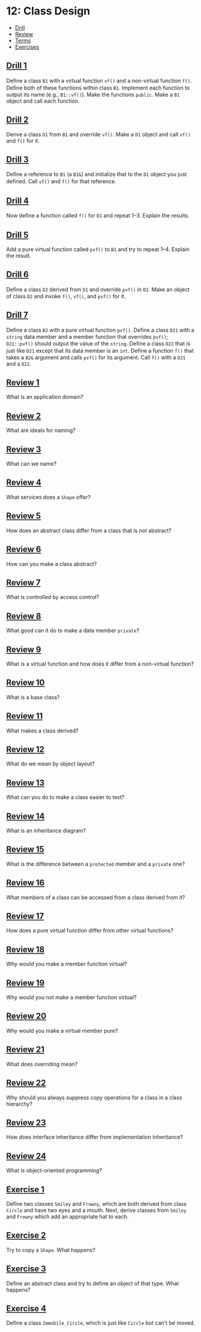 # 12: Class Design

- [Drill](#drill-1)
- [Review](#review-1)
- [Terms](terms.txt)
- [Exercises](#exercise-1)

## [Drill 1](drill/01)
Deﬁne a class `B1` with a virtual function `vf()` and a non-virtual function `f()`. Deﬁne both of these functions within class `B1`. Implement each function to output its name (e.g., `B1::vf()`). Make the functions `public`. Make a `B1` object and call each function.

## [Drill 2](drill/02)
Derive a class `D1` from `B1` and override `vf()`. Make a `D1` object and call `vf()` and `f()` for it.

## [Drill 3](drill/03)
Deﬁne a reference to `B1` (a `B1&`) and initialize that to the `D1` object you just deﬁned. Call `vf()` and `f()` for that reference.

## [Drill 4](drill/04)
Now deﬁne a function called `f()` for `D1` and repeat 1–3. Explain the results.

## [Drill 5](drill/05)
Add a pure virtual function called `pvf()` to `B1` and try to repeat 1–4. Explain the result.

## [Drill 6](drill/06)
Deﬁne a class `D2` derived from `D1` and override `pvf()` in `D2`. Make an object of class `D2` and invoke `f()`, `vf()`, and `pvf()` for it.

## [Drill 7](drill/07)
Deﬁne a class `B2` with a pure virtual function `pvf()`. Deﬁne a class `D21` with a `string` data member and a member function that overrides `pvf()`; `D21::pvf()` should output the value of the `string`. Deﬁne a class `D22` that is just like `D21` except that its data member is an `int`. Deﬁne a function `f()` that takes a `B2&` argument and calls `pvf()` for its argument. Call `f()` with a `D21` and a `D22`.


## [Review 1](review/01.txt)
What is an application domain?

## [Review 2](review/02.txt)
What are ideals for naming?

## [Review 3](review/03.txt)
What can we name?

## [Review 4](review/04.txt)
What services does a `Shape` offer?

## [Review 5](review/05.txt)
How does an abstract class differ from a class that is not abstract?

## [Review 6](review/06.txt)
How can you make a class abstract?

## [Review 7](review/07.txt)
What is controlled by access control?

## [Review 8](review/08.txt)
What good can it do to make a data member `private`?

## [Review 9](review/09.txt)
What is a virtual function and how does it differ from a non-virtual function?

## [Review 10](review/10.txt)
What is a base class?

## [Review 11](review/11.txt)
What makes a class derived?

## [Review 12](review/12.txt)
What do we mean by object layout?

## [Review 13](review/13.txt)
What can you do to make a class easier to test?

## [Review 14](review/14.txt)
What is an inheritance diagram?

## [Review 15](review/15.txt)
What is the difference between a `protected` member and a `private` one?

## [Review 16](review/16.txt)
What members of a class can be accessed from a class derived from it?

## [Review 17](review/17.txt)
How does a pure virtual function differ from other virtual functions?

## [Review 18](review/18.txt)
Why would you make a member function virtual?

## [Review 19](review/19.txt)
Why would you not make a member function virtual?

## [Review 20](review/20.txt)
Why would you make a virtual member pure?

## [Review 21](review/21.txt)
What does overriding mean?

## [Review 22](review/22.txt)
Why should you always suppress copy operations for a class in a class hierarchy?

## [Review 23](review/23.txt)
How does interface inheritance differ from implementation inheritance?

## [Review 24](review/24.txt)
What is object-oriented programming?


## [Exercise 1](exercises/01)
Define two classes `Smiley` and `Frowny`, which are both derived from class `Circle` and have two eyes and a mouth. Next, derive classes from `Smiley` and `Frowny` which add an appropriate hat to each.

## [Exercise 2](exercises/02)
Try to copy a `Shape`. What happens?

## [Exercise 3](exercises/03)
Define an abstract class and try to define an object of that type. What happens?

## [Exercise 4](exercises/04)
Define a class `Immobile_Circle`, which is just like `Circle` but can't be moved.
